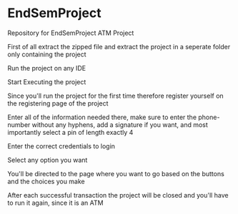 # EndSemProject
Repository for EndSemProject
ATM Project


First of all extract the zipped file and extract the project in a seperate folder only containing the project

Run the project on any IDE

Start Executing the project

Since you'll run the project for the first time therefore register yourself on the registering page of the project

Enter all of the information needed there, make sure to enter the phone-number without any hyphens, add a signature if you want, and most importantly select a pin of length exactly 4

Enter the correct credentials to login

Select any option you want

You'll be directed to the page where you want to go based on the buttons and the choices you make


After each successful transaction the project will be closed and you'll have to run it again, since it is an ATM


